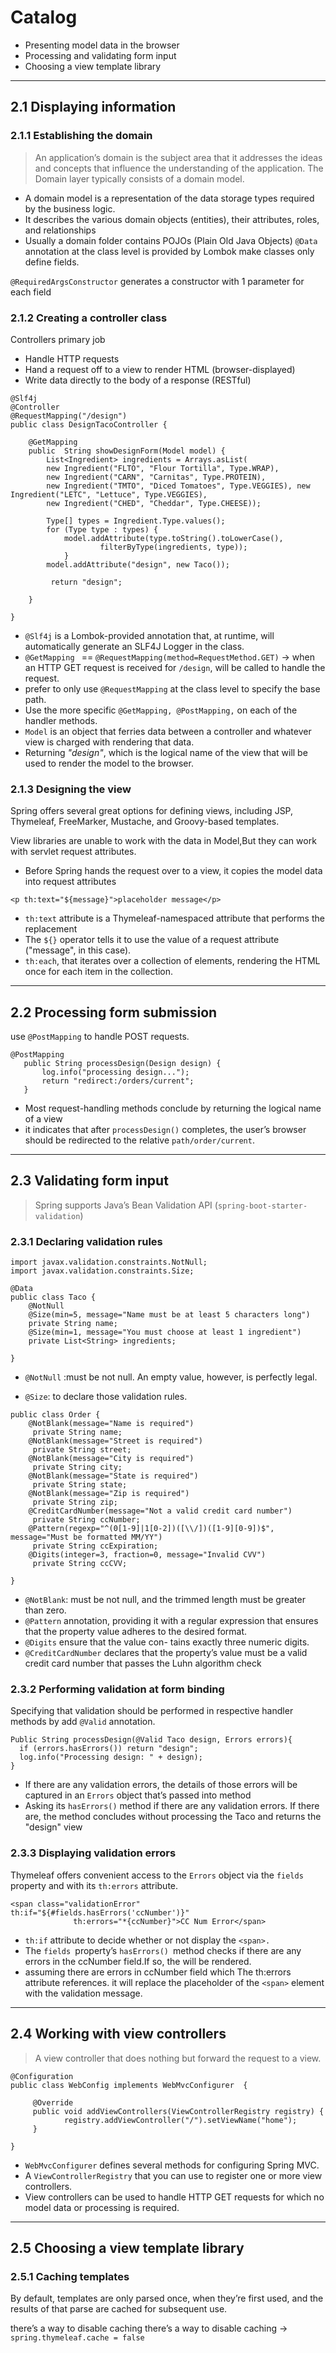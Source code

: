 # Catalog
* Presenting model data in the browser 
* Processing and validating form input 
* Choosing a view template library
---
## 2.1 Displaying information
### 2.1.1 Establishing the domain
> An application’s domain is the subject area that it addresses the ideas and concepts that influence the understanding of the application.
 The Domain layer typically consists of a domain model.
 * A domain model is a representation of the data storage types required by the business logic.
 * It describes the various domain objects (entities), their attributes, roles, and relationships
 * Usually a domain folder contains POJOs (Plain Old Java Objects)
`@Data` annotation at the class level is provided by Lombok make classes only define fields.

`@RequiredArgsConstructor` generates a constructor with 1 parameter for each field 

### 2.1.2 Creating a controller class
Controllers primary job
* Handle HTTP requests 
* Hand a request off to a view to render HTML (browser-displayed)
* Write data directly to the body of a response (RESTful)

```
@Slf4j
@Controller
@RequestMapping("/design")
public class DesignTacoController {
	
	@GetMapping
	public  String showDesignForm(Model model) {
		List<Ingredient> ingredients = Arrays.asList(
		new Ingredient("FLTO", "Flour Tortilla", Type.WRAP),
		new Ingredient("CARN", "Carnitas", Type.PROTEIN),
		new Ingredient("TMTO", "Diced Tomatoes", Type.VEGGIES), new Ingredient("LETC", "Lettuce", Type.VEGGIES),
		new Ingredient("CHED", "Cheddar", Type.CHEESE));
		
		Type[] types = Ingredient.Type.values();
		for (Type type : types) {
			model.addAttribute(type.toString().toLowerCase(), 
					filterByType(ingredients, type));
			}
		model.addAttribute("design", new Taco());
		
		 return "design";

	}

}
```
*  `@Slf4j` is a Lombok-provided annotation that, at runtime, will automatically generate an SLF4J Logger in the class.
* `@GetMapping ` == `@RequestMapping(method=RequestMethod.GET)` -> when an HTTP GET request is received for `/design`, will be called to handle the request.
* prefer to only use `@RequestMapping` at the class level to specify the base path.
* Use the more specific `@GetMapping, @PostMapping,` on each of the handler methods.
* `Model` is an object that ferries data between a controller and whatever view is charged with rendering that data.
* Returning *"design"*, which is the logical name of the view that will be used to render the model to the browser.

### 2.1.3 Designing the view
Spring offers several great options for defining views, including JSP, Thymeleaf, FreeMarker, Mustache, and Groovy-based templates.

View libraries are unable to work with the data in Model,But they can work with servlet request attributes.
* Before Spring hands the request over to a view, it copies the model data into request attributes 
```
<p th:text="${message}">placeholder message</p>
```
* `th:text` attribute is a Thymeleaf-namespaced attribute that performs the replacement
* The `${}` operator tells it to use the value of a request attribute ("message", in this case).
* `th:each`, that iterates over a collection of elements, rendering the HTML once for each item in the collection.
---
## 2.2 Processing form submission
 use `@PostMapping` to handle POST requests.
 ```
 @PostMapping
	public String processDesign(Design design) {
		log.info("processing design...");
		return "redirect:/orders/current";
	}
 ```
 *  Most request-handling methods conclude by returning the logical name of a view
 *  it indicates that after `processDesign()` completes, the user’s browser should be redirected to the relative `path/order/current`.
---
## 2.3 Validating form input
> Spring supports Java’s Bean Validation API (`spring-boot-starter-validation`)

### 2.3.1 Declaring validation rules
```
import javax.validation.constraints.NotNull; 
import javax.validation.constraints.Size;

@Data
public class Taco {
	@NotNull
	@Size(min=5, message="Name must be at least 5 characters long")
	private String name;
	@Size(min=1, message="You must choose at least 1 ingredient")
	private List<String> ingredients;

}
```
* `@NotNull` :must be not null. An empty value, however, is perfectly legal.

*  `@Size`: to declare those validation rules.
```
public class Order {
	@NotBlank(message="Name is required")
	 private String name;
	@NotBlank(message="Street is required")
     private String street;
	@NotBlank(message="City is required")
     private String city;
	@NotBlank(message="State is required")
     private String state;
	@NotBlank(message="Zip is required")
     private String zip;
	@CreditCardNumber(message="Not a valid credit card number")
     private String ccNumber;
	@Pattern(regexp="^(0[1-9]|1[0-2])([\\/])([1-9][0-9])$", message="Must be formatted MM/YY")
     private String ccExpiration;
	@Digits(integer=3, fraction=0, message="Invalid CVV")
     private String ccCVV;

}
```
* `@NotBlank`: must be not null, and the trimmed length must be greater than zero.
* `@Pattern` annotation, providing it with a regular expression that ensures that the property value adheres to the desired format.
* `@Digits` ensure that the value con- tains exactly three numeric digits.
* `@CreditCardNumber` declares that the property’s value must be a valid credit card number that passes the Luhn algorithm check

### 2.3.2 Performing validation at form binding
Specifying that validation should be performed in respective handler methods by add `@Valid` annotation.

```
Public String processDesign(@Valid Taco design, Errors errors){
  if (errors.hasErrors()) return "design";
  log.info("Processing design: " + design);
}
```
* If there are any validation errors, the details of those errors will be captured in an `Errors` object that’s passed into method
* Asking its `hasErrors()` method if there are any validation errors. If there are, the method concludes without processing the Taco and returns the "design" view 

### 2.3.3 Displaying validation errors
Thymeleaf offers convenient access to the `Errors` object via the `fields` property and with its `th:errors` attribute.
```
<span class="validationError"
th:if="${#fields.hasErrors('ccNumber')}"
              th:errors="*{ccNumber}">CC Num Error</span>
```
* `th:if` attribute to decide whether or not display the `<span>.`
* The `fields `property’s `hasErrors() `method checks if there are any errors in the ccNumber field.If so, the <span> will be rendered.
* assuming there are errors in ccNumber field which The th:errors attribute references. it will replace the placeholder of the `<span>` element with the validation message.
---
## 2.4 Working with view controllers
> A view controller that does nothing but forward the request to a view.
```
@Configuration
public class WebConfig implements WebMvcConfigurer  {
	
	 @Override
     public void addViewControllers(ViewControllerRegistry registry) {
		 	registry.addViewController("/").setViewName("home");
	 }

}
```
* `WebMvcConfigurer` defines several methods for configuring Spring MVC.
*  A `ViewControllerRegistry` that you can use to register one or more view controllers.
* View controllers can be used to handle HTTP GET requests for which no model data or processing is required.
---
## 2.5 Choosing a view template library
### 2.5.1 Caching templates
By default, templates are only parsed once, when they’re first used, and the results of that parse are cached for subsequent use.
  
 there’s a way to disable caching there’s a way to disable caching  -> `spring.thymeleaf.cache = false`
  
